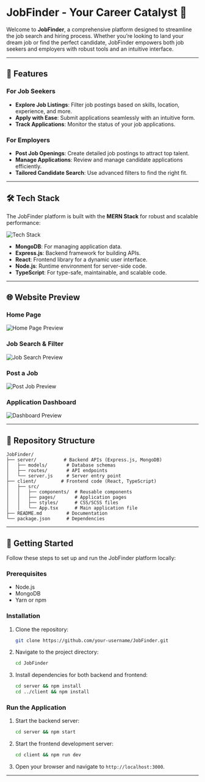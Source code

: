 # JobFinder - Your Career Catalyst 🚀

Welcome to **JobFinder**, a comprehensive platform designed to streamline the job search and hiring process. Whether you’re looking to land your dream job or find the perfect candidate, JobFinder empowers both job seekers and employers with robust tools and an intuitive interface.

---

## 🌟 Features

### For Job Seekers
- **Explore Job Listings**: Filter job postings based on skills, location, experience, and more.
- **Apply with Ease**: Submit applications seamlessly with an intuitive form.
- **Track Applications**: Monitor the status of your job applications.

### For Employers
- **Post Job Openings**: Create detailed job postings to attract top talent.
- **Manage Applications**: Review and manage candidate applications efficiently.
- **Tailored Candidate Search**: Use advanced filters to find the right fit.

---

## 🛠️ Tech Stack

The JobFinder platform is built with the **MERN Stack** for robust and scalable performance:

![Tech Stack](https://dummyimage.com/600x200/282c34/ffffff&text=MERN+Stack+%7C+TypeScript+%7C+React)

- **MongoDB**: For managing application data.
- **Express.js**: Backend framework for building APIs.
- **React**: Frontend library for a dynamic user interface.
- **Node.js**: Runtime environment for server-side code.
- **TypeScript**: For type-safe, maintainable, and scalable code.

---

## 🌐 Website Preview

### Home Page
![Home Page Preview](https://dummyimage.com/1200x600/282c34/ffffff&text=Home+Page+Screenshot)

### Job Search & Filter
![Job Search Preview](https://dummyimage.com/1200x600/282c34/ffffff&text=Job+Search+Screenshot)

### Post a Job
![Post Job Preview](https://dummyimage.com/1200x600/282c34/ffffff&text=Post+Job+Screenshot)

### Application Dashboard
![Dashboard Preview](https://dummyimage.com/1200x600/282c34/ffffff&text=Dashboard+Screenshot)

---

## 📂 Repository Structure

```plaintext
JobFinder/
├── server/          # Backend APIs (Express.js, MongoDB)
│   ├── models/       # Database schemas
│   ├── routes/       # API endpoints
│   └── server.js     # Server entry point
├── client/         # Frontend code (React, TypeScript)
│   ├── src/
│   │   ├── components/  # Reusable components
│   │   ├── pages/       # Application pages
│   │   ├── styles/      # CSS/SCSS files
│   │   └── App.tsx      # Main application file
├── README.md         # Documentation
└── package.json      # Dependencies
```

---

## 🚀 Getting Started

Follow these steps to set up and run the JobFinder platform locally:

### Prerequisites
- Node.js
- MongoDB
- Yarn or npm

### Installation
1. Clone the repository:
   ```bash
   git clone https://github.com/your-username/JobFinder.git
   ```
2. Navigate to the project directory:
   ```bash
   cd JobFinder
   ```
3. Install dependencies for both backend and frontend:
   ```bash
   cd server && npm install
   cd ../client && npm install
   ```

### Run the Application
1. Start the backend server:
   ```bash
   cd server && npm start
   ```
2. Start the frontend development server:
   ```bash
   cd client && npm run dev
   ```

3. Open your browser and navigate to `http://localhost:3000`.

---


